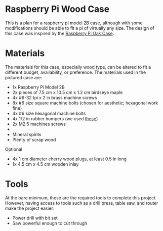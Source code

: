 # Raspberry Pi Wood Case
This is a plan for a raspberry pi model 2B case, although with some modifications should be able to fit a pi of virtually any size. The design of this case was inspired by the [Raspberry Pi Oak Case](http://www.instructables.com/id/Oak-Raspberry-Pi-case-for-under-10/).


# Materials
The materials for this case, especially wood type, can be altered to fit a different budget, availability, or preference. The materials used in the pictured case are:

- 1x Raspberry Pi Model 2B
- 2x pieces of 7.5 cm x 10.5 cm x 1.2 cm birdseye maple
- 4x #6-32 tpi x 2 in brass machine screws
- 8x #6 size square machine bolts (chosen for aesthetic; hexagonal work fine)
- 4x #6 size hexagonal machine bolts
- 4x 1/2 in rubber bumpers (we used [these](http://www.rockler.com/non-skid-rubber-bumpers))
- 2x M2.5 machines screws
- 
- Mineral spirits
- Plenty of scrap wood

Optional
- 4x 1 cm diameter cherry wood plugs, at least 0.5 in long
- 1x 4.5 cm x 4.5 cm wooden inlay

# Tools
At the bare minimum, these are the required tools to complete this project. However, having access to tools such as a drill press, table saw, and router make the project easier.

- Power drill with bit set
- Saw powerful enough to cut through 


